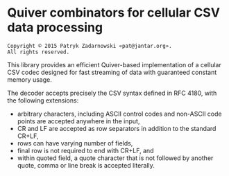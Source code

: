 Quiver combinators for cellular CSV data processing
===================================================

    Copyright © 2015 Patryk Zadarnowski «pat@jantar.org».
    All rights reserved.

This library provides an efficient Quiver-based implementation
of a cellular CSV codec designed for fast streaming of data
with guaranteed constant memory usage.

The decoder accepts precisely the CSV syntax defined in RFC 4180,
with the following extensions:

* arbitrary characters, including ASCII control codes and non-ASCII code points
  are accepted anywhere in the input,
* CR and LF are accepted as row separators in addition to the standard CR+LF,
* rows can have varying number of fields,
* final row is not required to end with CR+LF, and
* within quoted field, a quote character that is not followed by another quote,
  comma or line break is accepted literally.
